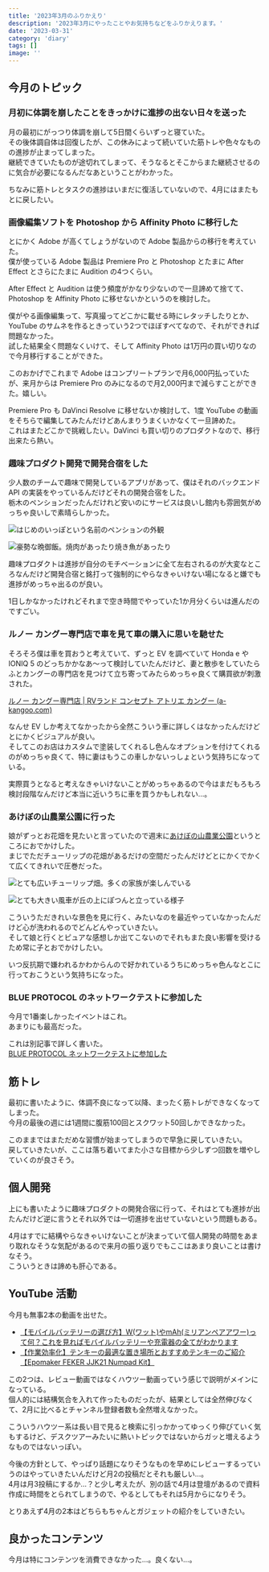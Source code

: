 ```yaml
---
title: '2023年3月のふりかえり'
description: '2023年3月にやったことやお気持ちなどをふりかえります。'
date: '2023-03-31'
category: 'diary'
tags: []
image: ''
---
```


## 今月のトピック

### 月初に体調を崩したことをきっかけに進捗の出ない日々を送った

月の最初にがっつり体調を崩して5日間くらいずっと寝ていた。  
その後体調自体は回復したが、この休みによって続いていた筋トレや色々なものの進捗が止まってしまった。  
継続できていたものが途切れてしまって、そうなるとそこからまた継続させるのに気合が必要になるんだなあということがわかった。

ちなみに筋トレとタスクの進捗はいまだに復活していないので、4月にはまたもとに戻したい。

### 画像編集ソフトを Photoshop から Affinity Photo に移行した

とにかく Adobe が高くてしょうがないので Adobe 製品からの移行を考えていた。  
僕が使っている Adobe 製品は Premiere Pro と Photoshop とたまに After Effect とさらにたまに Audition の4つくらい。

After Effect と Audition は使う頻度がかなり少ないので一旦諦めて捨てて、Photoshop を Affinity Photo に移せないかというのを検討した。

僕がやる画像編集って、写真撮ってどこかに載せる時にレタッチしたりとか、YouTube のサムネを作るときっていう2つでほぼすべてなので、それができれば問題なかった。  
試した結果全く問題なくいけて、そして Affinity Photo は1万円の買い切りなので今月移行することができた。

このおかげでこれまで Adobe はコンプリートプランで月6,000円払っていたが、来月からは Premiere Pro のみになるので月2,000円まで減らすことができた。嬉しい。

Premiere Pro も DaVinci Resolve に移せないか検討して、1度 YouTube の動画をそちらで編集してみたんだけどあんまりうまくいかなくて一旦諦めた。  
これはまたどこかで挑戦したい。DaVinci も買い切りのプロダクトなので、移行出来たら熱い。

### 趣味プロダクト開発で開発合宿をした

少人数のチームで趣味で開発しているアプリがあって、僕はそれのバックエンド API の実装をやっているんだけどそれの開発合宿をした。  
栃木のペンションだったんだけれど安いのにサービスは良いし館内も雰囲気がめっちゃ良いしで素晴らしかった。

![はじめのいっぽという名前のペンションの外観](/images/blog/2023/03/look-back-202303/01.jpg 'ペンション はじめのいっぽ')

![豪勢な晩御飯。焼肉があったり焼き魚があったり](/images/blog/2023/03/look-back-202303/02.jpg 'ご飯がとてもおいしかった')

趣味プロダクトは進捗が自分のモチベーションに全て左右されるのが大変なところなんだけど開発合宿と銘打って強制的にやらなきゃいけない場になると嫌でも進捗がめっちゃ出るのが良い。

1日しかなかったけれどそれまで空き時間でやっていた1か月分くらいは進んだのですごい。

### ルノー カングー専門店で車を見て車の購入に思いを馳せた

そろそろ僕は車を買おうと考えていて、ずっと EV を調べていて Honda e や IONIQ 5 のどっちかかなあ～って検討していたんだけど、妻と散歩をしていたらふとカングーの専門店を見つけて立ち寄ってみたらめっちゃ良くて購買欲が刺激された。

[ルノー カングー専門店 | RVランド コンセプト アトリエ カングー (a-kangoo.com)](https://www.a-kangoo.com/)

なんせ EV しか考えてなかったから全然こういう車に詳しくはなかったんだけどとにかくビジュアルが良い。  
そしてこのお店はカスタムで塗装してくれるし色んなオプションを付けてくれるのがめっちゃ良くて、特に妻はもうこの車しかないっしょという気持ちになっている。

実際買うとなると考えなきゃいけないことがめっちゃあるので今はまだもろもろ検討段階なんだけど本当に近いうちに車を買うかもしれない…。

### あけぼの山農業公園に行った

娘がずっとお花畑を見たいと言っていたので週末に[あけぼの山農業公園](https://www.akebonoyama-nougyoukouen.jp/)というところにおでかけした。  
まじでただチューリップの花畑があるだけの空間だったんだけどとにかくでかくて広くてきれいで圧巻だった。

![とても広いチューリップ畑。多くの家族が楽しんでいる](/images/blog/2023/03/look-back-202303/03.jpg 'でっかいチューリップ畑')

![とても大きい風車が丘の上にぽつんと立っている様子](/images/blog/2023/03/look-back-202303/04.jpg 'でっかい風車')

こういうただきれいな景色を見に行く、みたいなのを最近やっていなかったんだけど心が洗われるのでどんどんやっていきたい。  
そして娘と行くとピュアな感想しか出てこないのでそれもまた良い影響を受けるため常に子とおでかけしたい。

いつ反抗期で嫌われるかわからんので好かれているうちにめっちゃ色んなとこに行っておこうという気持ちになった。

### BLUE PROTOCOL のネットワークテストに参加した

今月で1番楽しかったイベントはこれ。  
あまりにも最高だった。

これは別記事で詳しく書いた。  
 [BLUE PROTOCOL ネットワークテストに参加した](/2023/04/blue-protocol-network-test/)

## 筋トレ

最初に書いたように、体調不良になって以降、まったく筋トレができなくなってしまった。  
今月の最後の週には1週間に腹筋100回とスクワット50回しかできなかった。

このままではまただめな習慣が始まってしまうので早急に戻していきたい。  
戻していきたいが、ここは落ち着いてまた小さな目標から少しずつ回数を増やしていくのが良さそう。

## 個人開発

上にも書いたように趣味プロダクトの開発合宿に行って、それはとても進捗が出たんだけど逆に言うとそれ以外では一切進捗を出せていないという問題もある。

4月はすでに結構やらなきゃいけないことが決まっていて個人開発の時間をあまり取れなそうな気配があるので来月の振り返りでもここはあまり良いことは書けなそう。  
こういうときは諦めも肝心である。

## YouTube 活動

今月も無事2本の動画を出せた。

- [【モバイルバッテリーの選び方】W(ワット)やmAh(ミリアンペアアワー)って何？これを見ればモバイルバッテリーや充電器の全てがわかります](https://www.youtube.com/watch?v=XDeedsOZagk)
- [【作業効率化】テンキーの最適な置き場所とおすすめテンキーのご紹介【Epomaker FEKER JJK21 Numpad Kit】](https://www.youtube.com/watch?v=oS0yhKa9jeQ)

この2つは、レビュー動画ではなくハウツー動画っていう感じで説明がメインになっている。  
個人的には結構気合を入れて作ったものだったが、結果としては全然伸びなくて、2月に比べるとチャンネル登録者数も全然増えなかった。

こういうハウツー系は長い目で見ると検索に引っかかってゆっくり伸びていく気もするけど、デスクツアーみたいに熱いトピックではないからガッと増えるようなものではないっぽい。

今後の方針として、やっぱり話題になりそうなものを早めにレビューするっていうのはやっていきたいんだけど月2の投稿だとそれも厳しい…。  
4月は月3投稿にするか…？と少し考えたが、別の話で4月は登壇があるので資料作成に時間をとられてしまうので、やるとしてもそれは5月からになりそう。

とりあえず4月の2本はどちらもちゃんとガジェットの紹介をしていきたい。

## 良かったコンテンツ

今月は特にコンテンツを消費できなかった…。良くない…。
